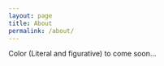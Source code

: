 ```yaml
---
layout: page
title: About
permalink: /about/
---
```


Color (Literal and figurative) to come soon...